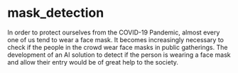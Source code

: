 # mask_detection
 In order to protect ourselves from the COVID-19 Pandemic, almost every one of us tend to wear a face mask. It becomes increasingly necessary to check if the people in the crowd wear face masks in public gatherings. The development of an AI solution to detect if the person is wearing a face mask and allow their entry would be of great help to the society.
